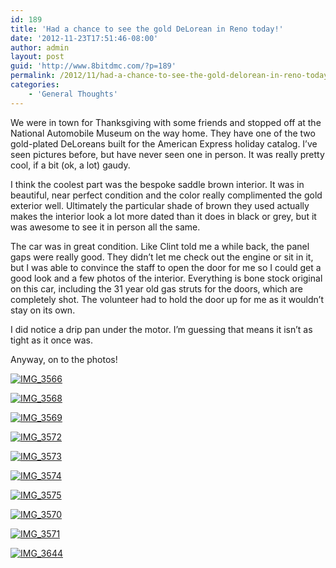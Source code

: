 ```yaml
---
id: 189
title: 'Had a chance to see the gold DeLorean in Reno today!'
date: '2012-11-23T17:51:46-08:00'
author: admin
layout: post
guid: 'http://www.8bitdmc.com/?p=189'
permalink: /2012/11/had-a-chance-to-see-the-gold-delorean-in-reno-today/
categories:
    - 'General Thoughts'
---
```


We were in town for Thanksgiving with some friends and stopped off at the National Automobile Museum on the way home. They have one of the two gold-plated DeLoreans built for the American Express holiday catalog. I’ve seen pictures before, but have never seen one in person. It was really pretty cool, if a bit (ok, a lot) gaudy.

I think the coolest part was the bespoke saddle brown interior. It was in beautiful, near perfect condition and the color really complimented the gold exterior well. Ultimately the particular shade of brown they used actually makes the interior look a lot more dated than it does in black or grey, but it was awesome to see it in person all the same.

The car was in great condition. Like Clint told me a while back, the panel gaps were really good. They didn’t let me check out the engine or sit in it, but I was able to convince the staff to open the door for me so I could get a good look and a few photos of the interior. Everything is bone stock original on this car, including the 31 year old gas struts for the doors, which are completely shot. The volunteer had to hold the door up for me as it wouldn’t stay on its own.

I did notice a drip pan under the motor. I’m guessing that means it isn’t as tight as it once was.

Anyway, on to the photos!

[![](/assets/images2012/11/IMG_3566-300x225.jpg "IMG_3566")](/assets/images2012/11/IMG_3566.jpg)

[![](/assets/images2012/11/IMG_3568-300x225.jpg "IMG_3568")](/assets/images2012/11/IMG_3568.jpg)

[![](/assets/images2012/11/IMG_3569-300x225.jpg "IMG_3569")](/assets/images2012/11/IMG_3569.jpg)

[![](/assets/images2012/11/IMG_3572-300x225.jpg "IMG_3572")](/assets/images2012/11/IMG_3572.jpg)

[![](/assets/images2012/11/IMG_3573-300x225.jpg "IMG_3573")](/assets/images2012/11/IMG_3573.jpg)

[![](/assets/images2012/11/IMG_3574-300x225.jpg "IMG_3574")](/assets/images2012/11/IMG_3574.jpg)

[![](/assets/images2012/11/IMG_3575-300x225.jpg "IMG_3575")](/assets/images2012/11/IMG_3575.jpg)

[![](/assets/images2012/11/IMG_3570-300x225.jpg "IMG_3570")](/assets/images2012/11/IMG_3570.jpg)

[![](/assets/images2012/11/IMG_3571-300x225.jpg "IMG_3571")](/assets/images2012/11/IMG_3571.jpg)

[![](/assets/images2012/11/IMG_3644-300x225.jpg "IMG_3644")](/assets/images2012/11/IMG_3644.jpg)